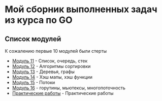 # Мой сборник выполненных задач из курса по GO
## Список модулей
К сожалению первые 10 модулей были стерты
- [Модуль 11](module11) - Список, очередь, стек
- [Модуль 12](module12) - Алгоритмы сортировки
- [Модуль 13](module13) - Деревья, графы
- [Модуль 14](module14) - Хэш мапы, хэш функции
- [Модуль 15](module15) - Потоки
- [Модуль 16](module16) - горутины, мьютексы, многопоточность
- [Практические работы](practice) - Практические работы